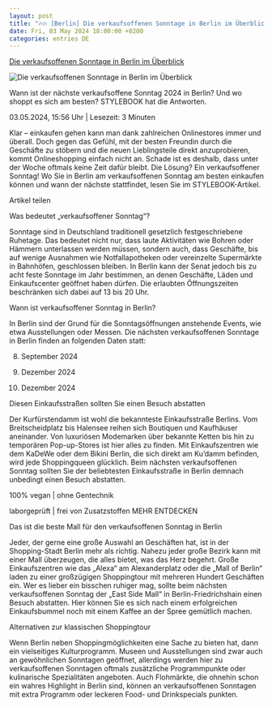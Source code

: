 ```yaml
---
layout: post
title: "🔥🔥 [Berlin] Die verkaufsoffenen Sonntage in Berlin im Überblick"
date: Fri, 03 May 2024 18:00:00 +0200
categories: entries DE
---
```

[Die verkaufsoffenen Sonntage in Berlin im Überblick](https://www.stylebook.de/fashion/was-sie-ueber-verkaufsoffene-sonntage-in-berlin-wissen-muessen)

![Die verkaufsoffenen Sonntage in Berlin im Überblick](https://cdn.book-family.de/stylebook/data/uploads/2024/05/gettyimages-1408834057-scaled-e1714644255939-1024x561.jpg)

Wann ist der nächste verkaufsoffene Sonntag 2024 in Berlin? Und wo shoppt es sich am besten? STYLEBOOK hat die Antworten.

03.05.2024, 15:56 Uhr | Lesezeit: 3 Minuten

Klar – einkaufen gehen kann man dank zahlreichen Onlinestores immer und überall. Doch gegen das Gefühl, mit der besten Freundin durch die Geschäfte zu stöbern und die neuen Lieblingsteile direkt anzuprobieren, kommt Onlineshopping einfach nicht an. Schade ist es deshalb, dass unter der Woche oftmals keine Zeit dafür bleibt. Die Lösung? Ein verkaufsoffener Sonntag! Wo Sie in Berlin am verkaufsoffenen Sonntag am besten einkaufen können und wann der nächste stattfindet, lesen Sie im STYLEBOOK-Artikel.

Artikel teilen

Was bedeutet „verkaufsoffener Sonntag“?

Sonntage sind in Deutschland traditionell gesetzlich festgeschriebene Ruhetage. Das bedeutet nicht nur, dass laute Aktivitäten wie Bohren oder Hämmern unterlassen werden müssen, sondern auch, dass Geschäfte, bis auf wenige Ausnahmen wie Notfallapotheken oder vereinzelte Supermärkte in Bahnhöfen, geschlossen bleiben. In Berlin kann der Senat jedoch bis zu acht feste Sonntage im Jahr bestimmen, an denen Geschäfte, Läden und Einkaufscenter geöffnet haben dürfen. Die erlaubten Öffnungszeiten beschränken sich dabei auf 13 bis 20 Uhr.

Wann ist verkaufsoffener Sonntag in Berlin?

In Berlin sind der Grund für die Sonntagsöffnungen anstehende Events, wie etwa Ausstellungen oder Messen. Die nächsten verkaufsoffenen Sonntage in Berlin finden an folgenden Daten statt:

8. September 2024

8. Dezember 2024

22. Dezember 2024

Diesen Einkaufsstraßen sollten Sie einen Besuch abstatten

Der Kurfürstendamm ist wohl die bekannteste Einkaufsstraße Berlins. Vom Breitscheidplatz bis Halensee reihen sich Boutiquen und Kaufhäuser aneinander. Von luxuriösen Modemarken über bekannte Ketten bis hin zu temporären Pop-up-Stores ist hier alles zu finden. Mit Einkaufszentren wie dem KaDeWe oder dem Bikini Berlin, die sich direkt am Ku’damm befinden, wird jede Shoppingqueen glücklich. Beim nächsten verkaufsoffenen Sonntag sollten Sie der beliebtesten Einkaufsstraße in Berlin demnach unbedingt einen Besuch abstatten.

100% vegan | ohne Gentechnik

laborgeprüft | frei von Zusatzstoffen MEHR ENTDECKEN

Das ist die beste Mall für den verkaufsoffenen Sonntag in Berlin

Jeder, der gerne eine große Auswahl an Geschäften hat, ist in der Shopping-Stadt Berlin mehr als richtig. Nahezu jeder große Bezirk kann mit einer Mall überzeugen, die alles bietet, was das Herz begehrt. Große Einkaufszentren wie das „Alexa“ am Alexanderplatz oder die „Mall of Berlin“ laden zu einer großzügigen Shoppingtour mit mehreren Hundert Geschäften ein. Wer es lieber ein bisschen ruhiger mag, sollte beim nächsten verkaufsoffenen Sonntag der „East Side Mall“ in Berlin-Friedrichshain einen Besuch abstatten. Hier können Sie es sich nach einem erfolgreichen Einkaufsbummel noch mit einem Kaffee an der Spree gemütlich machen.

Alternativen zur klassischen Shoppingtour

Wenn Berlin neben Shoppingmöglichkeiten eine Sache zu bieten hat, dann ein vielseitiges Kulturprogramm. Museen und Ausstellungen sind zwar auch an gewöhnlichen Sonntagen geöffnet, allerdings werden hier zu verkaufsoffenen Sonntagen oftmals zusätzliche Programmpunkte oder kulinarische Spezialitäten angeboten. Auch Flohmärkte, die ohnehin schon ein wahres Highlight in Berlin sind, können an verkaufsoffenen Sonntagen mit extra Programm oder leckeren Food- und Drinkspecials punkten.

